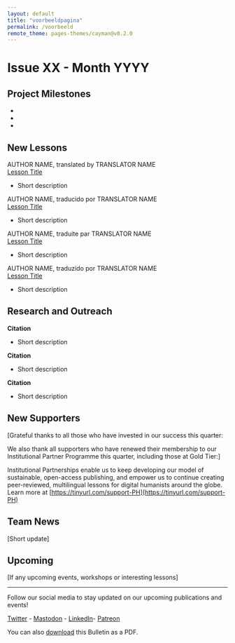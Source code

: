 ```yaml
---
layout: default
title: "voorbeeldpagina"
permalink: /voorbeeld
remote_theme: pages-themes/cayman@v0.2.0
---
```



# Issue XX - Month YYYY

## Project Milestones

- 
- 
- 

## New Lessons

AUTHOR NAME, translated by TRANSLATOR NAME    
[Lesson Title](DOI)
- Short description   

AUTHOR NAME, traducido por TRANSLATOR NAME    
[Lesson Title](DOI)
- Short description      

AUTHOR NAME, traduite par TRANSLATOR NAME    
[Lesson Title](DOI)
- Short description   

AUTHOR NAME, traduzido por TRANSLATOR NAME    
[Lesson Title](DOI)
- Short description   

## Research and Outreach

**Citation**
- Short description

**Citation**
- Short description

**Citation**
- Short description

## New Supporters

[Grateful thanks to all those who have invested in our success this quarter: 

We also thank all supporters who have renewed their membership to our Institutional Partner Programme this quarter, including those at Gold Tier:]

Institutional Partnerships enable us to keep developing our model of sustainable, open-access publishing, and empower us to continue creating peer-reviewed, multilingual lessons for digital humanists around the globe. Learn more at [https://tinyurl.com/support-PH](https://tinyurl.com/support-PH)

## Team News

[Short update]

## Upcoming

[If any upcoming events, workshops or interesting lessons]

------    
Follow our social media to stay updated on our upcoming publications and events! 

[Twitter](https://twitter.com/ProgHist) - [Mastodon](https://hcommons.social/@proghist) - [LinkedIn](https://www.linkedin.com/company/prog-hist/)- [Patreon](https://www.patreon.com/theprogramminghistorian)

You can also [download](https://github.com/programminghistorian/jekyll/blob/gh-pages/assets/bulletin/2023-12-13-bulletin-issue-01) this Bulletin as a PDF.
